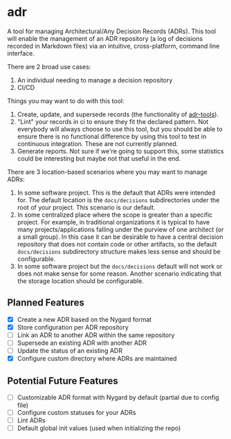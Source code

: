 # adr
A tool for managing Architectural/Any Decision Records (ADRs). This tool will enable the management of an ADR repository (a log of decisions recorded in Markdown files) via an intuitive, cross-platform, command line interface.

There are 2 broad use cases:
1. An individual needing to manage a decision repository
2. CI/CD

Things you may want to do with this tool:
1. Create, update, and supersede records (the functionality of [adr-tools](https://github.com/npryce/adr-tools)).
2. "Lint" your records in ci to ensure they fit the declared pattern. Not everybody will always choose to use this tool, but you should be able to ensure there is no functional difference by using this tool to test in continuous integration. These are not currently planned.
3. Generate reports. Not sure if we're going to support this, some statistics could be interesting but maybe not that useful in the end.

There are 3 location-based scenarios where you may want to manage ADRs:
1. In some software project. This is the default that ADRs were intended for. The default location is the `docs/decisions` subdirectories under the root of your project. This scenario is our default.
2. In some centralized place where the scope is greater than a specific project. For example, in traditional organizations it is typical to have many projects/applications falling under the purview of one architect (or a small group). In this case it can be desirable to have a central decision repository that does not contain code or other artifacts, so the default `docs/decisions` subdirectory structure makes less sense and should be configurable.
3. In some software project but the `docs/decisions` default will not work or does not make sense for some reason. Another scenario indicating that the storage location should be configurable. 

## Planned Features

- [x] Create a new ADR based on the Nygard format
- [x] Store configuration per ADR repository
- [ ] Link an ADR to another ADR within the same repository
- [ ] Supersede an existing ADR with another ADR
- [ ] Update the status of an existing ADR
- [x] Configure custom directory where ADRs are maintained

## Potential Future Features
- [ ] Customizable ADR format with Nygard by default (partial due to config file)
- [ ] Configure custom statuses for your ADRs
- [ ] Lint ADRs
- [ ] Default global init values (used when initializing the repo)
